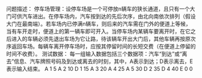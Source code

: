 问题描述：
停车场管理：设停车场是一个可停放n辆车的狭长通道，且只有一个大门可供汽车进出。在停车场内，汽车按到达的先后次序，由北向南依次排列（假设大门在最南端）。若车场内已停满n辆车，则后来的汽车需在门外的便道上等候，当有车开走时，便道上的第一辆车即可开入。当停车场内某辆车要离开时，在它之后进入的车辆必须先退出车场为它让路，待该辆车开出大门后，其他车辆再按原次序返回车场。每辆车离开停车场时，应按其停留时间的长短交费（在便道上停留的时间不收费）。
测试数据：
每一组输入数据包括三个数据项：汽车“到达”或“离去”信息、汽车牌照号码及到达或离去的时刻，其中，A表示到达；D表示离去，E表示输入结束。
A 1 5 
A 2 10
D 1 15
A 3 20
A 4 25
A 5 30
D 2 35
D 4 40
E 0 0